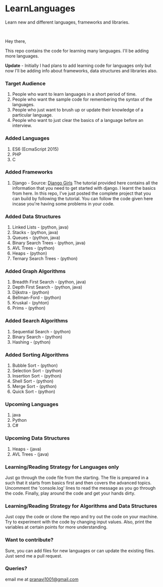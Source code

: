 # LearnLanguages
Learn new and different languages, frameworks and libraries.

<br>

Hey there, 

This repo contains the code for learning many languages. I'll be adding more languages.

**Update** - Initially I had plans to add learning code for languages only but now I'll be adding info about frameworks, data structures and libraries also.

### Target Audience

1. People who want to learn languages in a short period of time.
2. People who want the sample code for remembering the syntax of the languages.
3. People who just want to brush up or update their knowledge of a particular language.
4. People who want to just clear the basics of a language before an interview.

### Added Languages

1. ES6 (EcmaScript 2015)
2. PHP
3. C

### Added Frameworks

1. Django - Source: [Django Girls](https://tutorial.djangogirls.org/en/) The tutorial provided here contains all the information that you need to get started with django. I learnt the basics from here. In this repo, I've just posted the complete project that you can build by following the tutorial. You can follow the code given here incase you're having some problems in your code.

### Added Data Structures

1. Linked Lists - (python, java)
2. Stacks - (python, java)
3. Queues - (python, java)
4. Binary Search Trees - (python, java)
5. AVL Trees - (python)
6. Heaps - (python)
7. Ternary Search Trees - (python)

### Added Graph Algorithms

1. Breadth First Search - (python, java)
2. Depth First Search - (python, java)
3. Dijkstra - (python)
4. Bellman-Ford - (python)
5. Kruskal - (pyhton)
6. Prims - (python)

### Added Search Algorithms

1. Sequential Search - (python)
2. Binary Search - (python)
3. Hashing - (python)

### Added Sorting Algorithms

1. Bubble Sort - (python)
2. Selection Sort - (python)
3. Insertion Sort - (python)
4. Shell Sort - (python)
5. Merge Sort - (python)
6. Quick Sort - (python)

### Upcoming Languages

1. java
2. Python
3. C#

### Upcoming Data Structures

1. Heaps - (java)
2. AVL Trees - (java)

### Learning/Reading Strategy for Languages only

Just go through the code file from the starting. The file is prepared in a such that it starts from basics first and then covers the advanced topics.
Uncomment the 'console.log' lines to read the message as you go through the code. Finally, play around the code and get your hands dirty.

### Learning/Reading Strategy for Algorithms and Data Structures

Just copy the code or clone the repo and try out the code on your machine. Try to experiment with the code by changing input values. Also, print the variables at certain points for more understanding. 

### Want to contribute?

Sure, you can add files for new languages or can update the existing files. Just send me a pull request.

### Queries?

email me at pranavj1001@gmail.com
